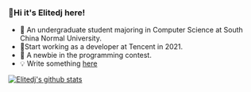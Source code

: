 ### :wave:Hi it's Elitedj here!

- :closed_book: An undergraduate student majoring in Computer Science at South China Normal University.
- :hammer:Start working as a developer at Tencent in 2021.
- :balloon: A newbie in the programming contest.
- :bulb: Write something [here](http://elitedj.me/)

[![Elitedj's github stats](https://github-readme-stats.vercel.app/api?username=Elitedj&count_private=true&show_icons=true)](https://github.com/anuraghazra/github-readme-stats)
